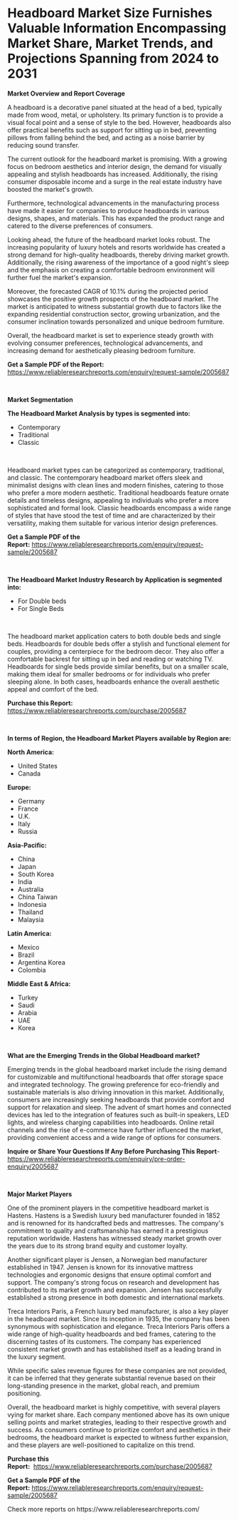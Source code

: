 <p><h1>Headboard Market Size Furnishes Valuable Information Encompassing Market Share, Market Trends, and Projections Spanning from 2024 to 2031</h1></p><p><strong>Market Overview and Report Coverage</strong></p>
<p><p>A headboard is a decorative panel situated at the head of a bed, typically made from wood, metal, or upholstery. Its primary function is to provide a visual focal point and a sense of style to the bed. However, headboards also offer practical benefits such as support for sitting up in bed, preventing pillows from falling behind the bed, and acting as a noise barrier by reducing sound transfer.</p><p>The current outlook for the headboard market is promising. With a growing focus on bedroom aesthetics and interior design, the demand for visually appealing and stylish headboards has increased. Additionally, the rising consumer disposable income and a surge in the real estate industry have boosted the market's growth.</p><p>Furthermore, technological advancements in the manufacturing process have made it easier for companies to produce headboards in various designs, shapes, and materials. This has expanded the product range and catered to the diverse preferences of consumers.</p><p>Looking ahead, the future of the headboard market looks robust. The increasing popularity of luxury hotels and resorts worldwide has created a strong demand for high-quality headboards, thereby driving market growth. Additionally, the rising awareness of the importance of a good night's sleep and the emphasis on creating a comfortable bedroom environment will further fuel the market's expansion.</p><p>Moreover, the forecasted CAGR of 10.1% during the projected period showcases the positive growth prospects of the headboard market. The market is anticipated to witness substantial growth due to factors like the expanding residential construction sector, growing urbanization, and the consumer inclination towards personalized and unique bedroom furniture.</p><p>Overall, the headboard market is set to experience steady growth with evolving consumer preferences, technological advancements, and increasing demand for aesthetically pleasing bedroom furniture.</p></p>
<p><strong>Get a Sample PDF of the Report:</strong> <a href="https://www.reliableresearchreports.com/enquiry/request-sample/2005687">https://www.reliableresearchreports.com/enquiry/request-sample/2005687</a></p>
<p>&nbsp;</p>
<p><strong>Market Segmentation</strong></p>
<p><strong>The Headboard Market Analysis by types is segmented into:</strong></p>
<p><ul><li>Contemporary</li><li>Traditional</li><li>Classic</li></ul></p>
<p>&nbsp;</p>
<p><p>Headboard market types can be categorized as contemporary, traditional, and classic. The contemporary headboard market offers sleek and minimalist designs with clean lines and modern finishes, catering to those who prefer a more modern aesthetic. Traditional headboards feature ornate details and timeless designs, appealing to individuals who prefer a more sophisticated and formal look. Classic headboards encompass a wide range of styles that have stood the test of time and are characterized by their versatility, making them suitable for various interior design preferences.</p></p>
<p><strong>Get a Sample PDF of the Report:</strong>&nbsp;<a href="https://www.reliableresearchreports.com/enquiry/request-sample/2005687">https://www.reliableresearchreports.com/enquiry/request-sample/2005687</a></p>
<p>&nbsp;</p>
<p><strong>The Headboard Market Industry Research by Application is segmented into:</strong></p>
<p><ul><li>For Double beds</li><li>For Single Beds</li></ul></p>
<p>&nbsp;</p>
<p><p>The headboard market application caters to both double beds and single beds. Headboards for double beds offer a stylish and functional element for couples, providing a centerpiece for the bedroom decor. They also offer a comfortable backrest for sitting up in bed and reading or watching TV. Headboards for single beds provide similar benefits, but on a smaller scale, making them ideal for smaller bedrooms or for individuals who prefer sleeping alone. In both cases, headboards enhance the overall aesthetic appeal and comfort of the bed.</p></p>
<p><strong>Purchase this Report:</strong>&nbsp; <a href="https://www.reliableresearchreports.com/purchase/2005687">https://www.reliableresearchreports.com/purchase/2005687</a></p>
<p>&nbsp;</p>
<p><strong>In terms of Region, the Headboard Market Players available by Region are:</strong></p>
<p>
    <p> <strong> North America: </strong>
        <ul>
            <li>United States</li>
            <li>Canada</li>
        </ul>
        </p> 
    <p> <strong> Europe: </strong>
        <ul>
            <li>Germany</li>
            <li>France</li>
            <li>U.K.</li>
            <li>Italy</li>
            <li>Russia</li>
        </ul>
        </p> 
    <p> <strong> Asia-Pacific: </strong>
        <ul>
            <li>China</li>
            <li>Japan</li>
            <li>South Korea</li>
            <li>India</li>
            <li>Australia</li>
            <li>China Taiwan</li>
            <li>Indonesia</li>
            <li>Thailand</li>
            <li>Malaysia</li>
        </ul>
        </p> 
    <p> <strong> Latin America: </strong>
        <ul>
            <li>Mexico</li>
            <li>Brazil</li>
            <li>Argentina Korea</li>
            <li>Colombia</li>
        </ul>
        </p> 
    <p> <strong> Middle East & Africa: </strong>
        <ul>
            <li>Turkey</li>
            <li>Saudi</li>
            <li>Arabia</li>
            <li>UAE</li>
            <li>Korea</li>
        </ul>
    </p>
    </p>
<p>&nbsp;</p>
<p><strong>What are the Emerging Trends in the Global Headboard market?</strong></p>
<p><p>Emerging trends in the global headboard market include the rising demand for customizable and multifunctional headboards that offer storage space and integrated technology. The growing preference for eco-friendly and sustainable materials is also driving innovation in this market. Additionally, consumers are increasingly seeking headboards that provide comfort and support for relaxation and sleep. The advent of smart homes and connected devices has led to the integration of features such as built-in speakers, LED lights, and wireless charging capabilities into headboards. Online retail channels and the rise of e-commerce have further influenced the market, providing convenient access and a wide range of options for consumers.</p></p>
<p><strong>Inquire or Share Your Questions If Any Before Purchasing This Report</strong>- <a href="https://www.reliableresearchreports.com/enquiry/pre-order-enquiry/2005687">https://www.reliableresearchreports.com/enquiry/pre-order-enquiry/2005687</a></p>
<p>&nbsp;</p>
<p><strong>Major Market Players</strong></p>
<p><p>One of the prominent players in the competitive headboard market is Hastens. Hastens is a Swedish luxury bed manufacturer founded in 1852 and is renowned for its handcrafted beds and mattresses. The company's commitment to quality and craftsmanship has earned it a prestigious reputation worldwide. Hastens has witnessed steady market growth over the years due to its strong brand equity and customer loyalty.</p><p>Another significant player is Jensen, a Norwegian bed manufacturer established in 1947. Jensen is known for its innovative mattress technologies and ergonomic designs that ensure optimal comfort and support. The company's strong focus on research and development has contributed to its market growth and expansion. Jensen has successfully established a strong presence in both domestic and international markets.</p><p>Treca Interiors Paris, a French luxury bed manufacturer, is also a key player in the headboard market. Since its inception in 1935, the company has been synonymous with sophistication and elegance. Treca Interiors Paris offers a wide range of high-quality headboards and bed frames, catering to the discerning tastes of its customers. The company has experienced consistent market growth and has established itself as a leading brand in the luxury segment.</p><p>While specific sales revenue figures for these companies are not provided, it can be inferred that they generate substantial revenue based on their long-standing presence in the market, global reach, and premium positioning.</p><p>Overall, the headboard market is highly competitive, with several players vying for market share. Each company mentioned above has its own unique selling points and market strategies, leading to their respective growth and success. As consumers continue to prioritize comfort and aesthetics in their bedrooms, the headboard market is expected to witness further expansion, and these players are well-positioned to capitalize on this trend.</p></p>
<p><strong>Purchase this Report:</strong>&nbsp;&nbsp;<a href="https://www.reliableresearchreports.com/purchase/2005687">https://www.reliableresearchreports.com/purchase/2005687</a></p>
<p></p>
<p><strong>Get a Sample PDF of the Report:</strong>&nbsp;<a href="https://www.reliableresearchreports.com/enquiry/request-sample/2005687">https://www.reliableresearchreports.com/enquiry/request-sample/2005687</a></p>
<p>Check more reports on https://www.reliableresearchreports.com/</p>